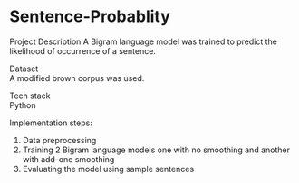 # Sentence-Probablity

Project Description
A Bigram language model was trained to predict the likelihood of occurrence of a sentence.

Dataset
<br/>A modified brown corpus was used.

Tech stack
<br/>Python

Implementation steps:
<ol>
<li>Data preprocessing</li>
<li>Training 2 Bigram language models one with no smoothing and another with add-one smoothing</li>
<li>Evaluating the model using sample sentences</li>
</ol>

